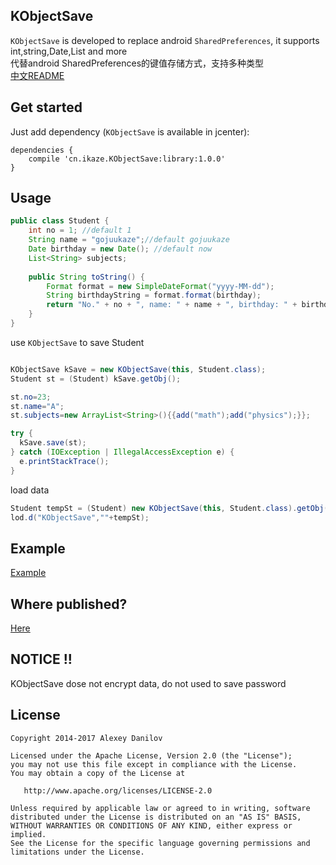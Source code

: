 ## KObjectSave
`KObjectSave` is developed to replace android `SharedPreferences`, it supports int,string,Date,List and more  
代替android SharedPreferences的键值存储方式，支持多种类型  
[中文README](https://github.com/gojuukaze/KObjectSave/blob/master/README.zh.md)

## Get started
Just add dependency (`KObjectSave` is available in jcenter):
```
dependencies {
    compile 'cn.ikaze.KObjectSave:library:1.0.0'
}
```

## Usage

```java
public class Student {
    int no = 1; //default 1
    String name = "gojuukaze";//default gojuukaze
    Date birthday = new Date(); //default now
    List<String> subjects;
    
    public String toString() {
        Format format = new SimpleDateFormat("yyyy-MM-dd");
        String birthdayString = format.format(birthday);
        return "No." + no + ", name: " + name + ", birthday: " + birthdayString + ", subjects: " + subjects;
    }
}
```
use `KObjectSave` to save Student
```java

KObjectSave kSave = new KObjectSave(this, Student.class);
Student st = (Student) kSave.getObj();

st.no=23;
st.name="A";
st.subjects=new ArrayList<String>(){{add("math");add("physics");}};

try {
  kSave.save(st);
} catch (IOException | IllegalAccessException e) {
  e.printStackTrace();
}
```

load data
```java
Student tempSt = (Student) new KObjectSave(this, Student.class).getObj();
lod.d("KObjectSave",""+tempSt);
```

## Example
[Example](https://github.com/gojuukaze/KObjectSave/tree/master/sample)


## Where published?
[Here](https://bintray.com/gojuukaze/maven/KObjectSave)


## NOTICE !!

KObjectSave dose not encrypt data, do not used to save password

## License

    Copyright 2014-2017 Alexey Danilov

    Licensed under the Apache License, Version 2.0 (the "License");
    you may not use this file except in compliance with the License.
    You may obtain a copy of the License at

       http://www.apache.org/licenses/LICENSE-2.0

    Unless required by applicable law or agreed to in writing, software
    distributed under the License is distributed on an "AS IS" BASIS,
    WITHOUT WARRANTIES OR CONDITIONS OF ANY KIND, either express or implied.
    See the License for the specific language governing permissions and
    limitations under the License.
